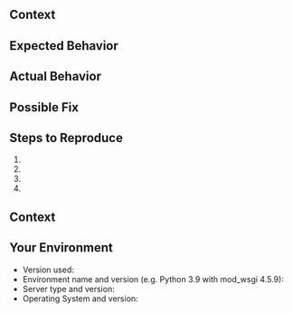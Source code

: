 <!--- Is this a bug? -->
<!--- This issue tracker is only used for tracking bugs. Please use the mailing
      list, if you have any question or need help: https://mapproxy.org/support -->

<!--- It is a bug! -->
<!--- Please provide a general summary of the issue in the Title above -->

## Context
<!--- Provide a more detailed introduction to the issue itself, and why you consider it to be a bug -->

## Expected Behavior
<!--- Tell us what should happen -->

## Actual Behavior
<!--- Tell us what happens instead -->

## Possible Fix
<!--- Not obligatory, but suggest a fix or reason for the bug -->

## Steps to Reproduce
<!--- Provide a an unambiguous set of steps to reproduce this bug -->
<!--- Include _minimal_ but _complete_ configurations and test requests. -->
<!--- Use https://gist.github.com to link to larger configurations. -->
1.
2.
3.
4.

## Context
<!--- How has this bug affected you? What were you trying to accomplish? -->

## Your Environment
<!--- Include as many relevant details about the environment you experienced the bug in -->
* Version used:
* Environment name and version (e.g. Python 3.9 with mod_wsgi 4.5.9):
* Server type and version:
* Operating System and version:
